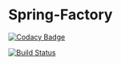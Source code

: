 # Spring-Factory
[![Codacy Badge](https://api.codacy.com/project/badge/Grade/c5795e1daf984669967c0024ffe10d31)](https://app.codacy.com/app/juanmabareamartinez/Spring-Factory?utm_source=github.com&utm_medium=referral&utm_content=JuanmaBM/Spring-Factory&utm_campaign=Badge_Grade_Dashboard)

[![Build Status](https://travis-ci.org/JuanmaBM/Spring-Factory.svg?branch=master)](https://travis-ci.org/JuanmaBM/Spring-Factory)
